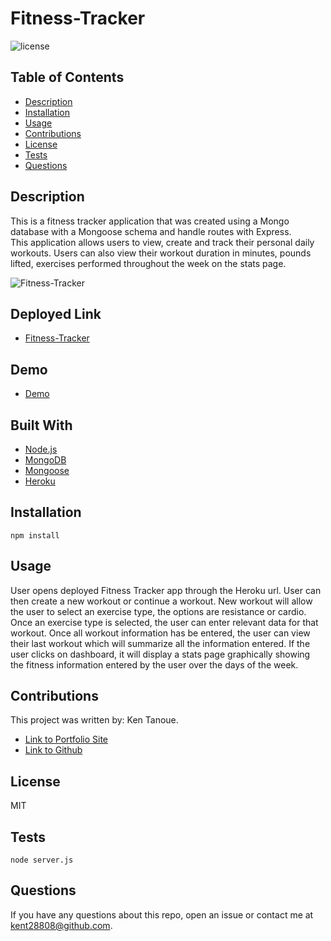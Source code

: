 # Fitness-Tracker

![license](https://img.shields.io/badge/license-MIT-blue.svg) 

## Table of Contents

* [Description](#description)
* [Installation](#installation)
* [Usage](#usage)
* [Contributions](#contributions)
* [License](#license)
* [Tests](#tests)
* [Questions](#questions)


## Description

This is a fitness tracker application that was created using a Mongo database with a Mongoose schema and handle routes with Express.  
This application allows users to view, create and track their personal daily workouts.  Users can also view their workout duration in minutes, pounds lifted, exercises performed throughout the week on the stats page.

![Fitness-Tracker](https://github.com/kent28808/Fitness-Tracker/blob/main/Assets/FitnessTracker.gif)

## Deployed Link
* [Fitness-Tracker](https://lit-stream-62425.herokuapp.com/)

## Demo
* [Demo](https://drive.google.com/file/d/1z1ytzg8o67G6g0IGZgt_fiMF_4fN3ppo/view)

## Built With
* [Node.js](https://nodejs.org/en/)
* [MongoDB](https://www.mongodb.com/)
* [Mongoose](https://mongoosejs.com/docs/)
* [Heroku](https://dashboard.heroku.com/apps)


## Installation

```
npm install
```

## Usage 

User opens deployed Fitness Tracker app through the Heroku url.  User can then create a new workout or continue a workout.  New workout will allow the user to select an exercise type, the options are resistance or cardio.  Once an exercise type is selected, the user can enter relevant data for that workout.  Once all workout information has be entered, the user can view their last workout which will summarize all the information entered.  If the user clicks on dashboard, it will display a stats page graphically showing the fitness information entered by the user over the days of the week.


## Contributions

This project was written by: Ken Tanoue.
- [Link to Portfolio Site](https://kent28808.github.io/KT-Portfolio/)
- [Link to Github](https://github.com/kent28808/)

   
## License

MIT

## Tests

```
node server.js
```

## Questions



If you have any questions about this repo, open an issue or contact me at kent28808@github.com.
